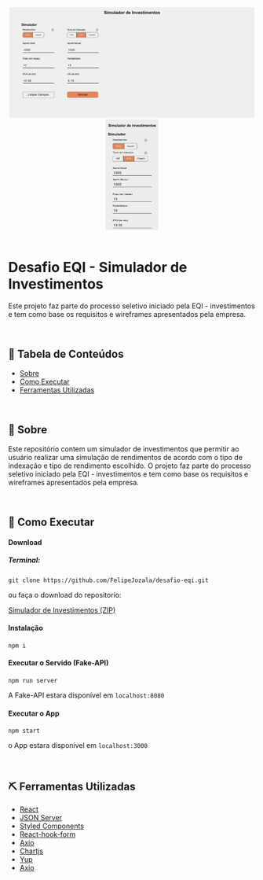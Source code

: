 <div align="center">
 <img width=500px src="./docs/Desktop-gif.gif" alt="Project logo">
 <img height=225px src="./docs/Mobile-gif.gif" alt="Project logo">
</div>

<br>

# Desafio EQI - Simulador de Investimentos
Este projeto faz parte do processo seletivo iniciado pela EQI - investimentos e tem como base os requisitos e wireframes apresentados pela empresa.

<br>

## 📝 Tabela de Conteúdos

- [Sobre](#sobre)
- [Como Executar](#executar)
- [Ferramentas Utilizadas](#tools)

<br>

## 🧐 Sobre <a name = "sobre"></a>

Este repositório contem um simulador de investimentos que permitir ao usuário realizar uma simulação de rendimentos de acordo com o tipo de indexação e tipo de rendimento escolhido. 
O projeto faz parte do processo seletivo iniciado pela EQI - investimentos e tem como base os requisitos e wireframes apresentados pela empresa.

<br>

## 🏁 Como Executar <a name = "executar"></a>
#### Download
##### Terminal:
```shell 
git clone https://github.com/FelipeJozala/desafio-eqi.git
```
ou faça o download do repositorio:

[Simulador de Investimentos (ZIP)](https://github.com/eqi-investimentos/desafio-fake-api/archive/refs/heads/main.zip)
#### Instalação
```shell 
npm i 
```
#### Executar o Servido (Fake-API)
```shell 
npm run server
```
A Fake-API estara disponível em `localhost:8080`

#### Executar o App
```shell 
npm start
```
o App estara disponível em `localhost:3000`

<br>

## ⛏️ Ferramentas Utilizadas <a name = "tools"></a>
- [React](https://pt-br.reactjs.org/)
- [JSON Server](https://www.npmjs.com/package/json-server) 
- [Styled Components](https://styled-components.com/)
- [React-hook-form](https://react-hook-form.com/)
- [Axio](https://axios-http.com/docs/intro)
- [Chartjs](https://www.chartjs.org/)
- [Yup](https://github.com/jquense/yup)
- [Axio](https://axios-http.com/docs/intro)

<br>

